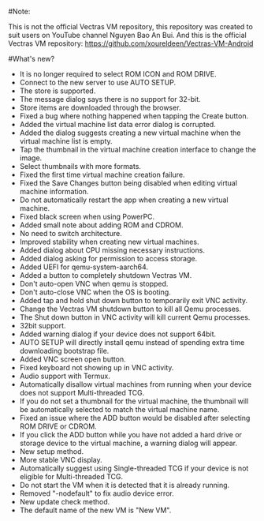 #Note:

This is not the official Vectras VM repository, this repository was created to suit users on YouTube channel Nguyen Bao An Bui. And this is the official Vectras VM repository: https://github.com/xoureldeen/Vectras-VM-Android

#What's new?

- It is no longer required to select ROM ICON and ROM DRIVE.
- Connect to the new server to use AUTO SETUP.
- The store is supported.
- The message dialog says there is no support for 32-bit.
- Store items are downloaded through the browser.
- Fixed a bug where nothing happened when tapping the Create button.
- Added the virtual machine list data error dialog is corrupted.
- Added the dialog suggests creating a new virtual machine when the virtual machine list is empty.
- Tap the thumbnail in the virtual machine creation interface to change the image.
- Select thumbnails with more formats.
- Fixed the first time virtual machine creation failure.
- Fixed the Save Changes button being disabled when editing virtual machine information.
- Do not automatically restart the app when creating a new virtual machine.
- Fixed black screen when using PowerPC.
- Added small note about adding ROM and CDROM.
- No need to switch architecture.
- Improved stability when creating new virtual machines.
- Added dialog about CPU missing necessary instructions.
- Added dialog asking for permission to access storage.
- Added UEFI for qemu-system-aarch64.
- Added a button to completely shutdown Vectras VM.
- Don't auto-open VNC when qemu is stopped.
- Don't auto-close VNC when the OS is booting.
- Added tap and hold shut down button to temporarily exit VNC activity.
- Change the Vectras VM shutdown button to kill all Qemu processes.
- The Shut down button in VNC activity will kill current Qemu processes.
- 32bit support.
- Added warning dialog if your device does not support 64bit.
- AUTO SETUP will directly install qemu instead of spending extra time downloading bootstrap file.
- Added VNC screen open button.
- Fixed keyboard not showing up in VNC activity.
- Audio support with Termux.
- Automatically disallow virtual machines from running when your device does not support Multi-threaded TCG.
- If you do not set a thumbnail for the virtual machine, the thumbnail will be automatically selected to match the virtual machine name.
- Fixed an issue where the ADD button would be disabled after selecting ROM DRIVE or CDROM.
- If you click the ADD button while you have not added a hard drive or storage device to the virtual machine, a warning dialog will appear.
- New setup method.
- More stable VNC display.
- Automatically suggest using Single-threaded TCG if your device is not eligible for Multi-threaded TCG.
- Do not start the VM when it is detected that it is already running.
- Removed "-nodefault" to fix audio device error.
- New update check method.
- The default name of the new VM is "New VM".
